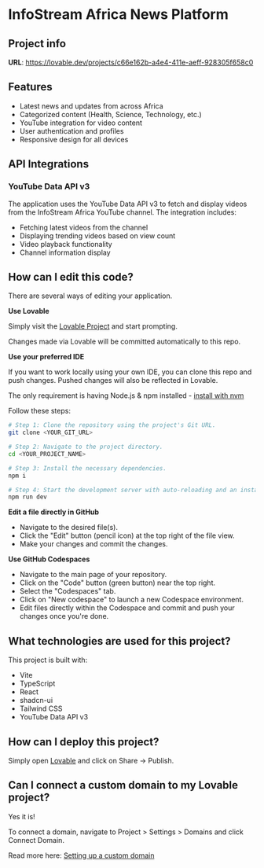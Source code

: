 
# InfoStream Africa News Platform

## Project info

**URL**: https://lovable.dev/projects/c66e162b-a4e4-411e-aeff-928305f658c0

## Features

- Latest news and updates from across Africa
- Categorized content (Health, Science, Technology, etc.)
- YouTube integration for video content
- User authentication and profiles
- Responsive design for all devices

## API Integrations

### YouTube Data API v3
The application uses the YouTube Data API v3 to fetch and display videos from the InfoStream Africa YouTube channel. The integration includes:

- Fetching latest videos from the channel
- Displaying trending videos based on view count
- Video playback functionality
- Channel information display

## How can I edit this code?

There are several ways of editing your application.

**Use Lovable**

Simply visit the [Lovable Project](https://lovable.dev/projects/c66e162b-a4e4-411e-aeff-928305f658c0) and start prompting.

Changes made via Lovable will be committed automatically to this repo.

**Use your preferred IDE**

If you want to work locally using your own IDE, you can clone this repo and push changes. Pushed changes will also be reflected in Lovable.

The only requirement is having Node.js & npm installed - [install with nvm](https://github.com/nvm-sh/nvm#installing-and-updating)

Follow these steps:

```sh
# Step 1: Clone the repository using the project's Git URL.
git clone <YOUR_GIT_URL>

# Step 2: Navigate to the project directory.
cd <YOUR_PROJECT_NAME>

# Step 3: Install the necessary dependencies.
npm i

# Step 4: Start the development server with auto-reloading and an instant preview.
npm run dev
```

**Edit a file directly in GitHub**

- Navigate to the desired file(s).
- Click the "Edit" button (pencil icon) at the top right of the file view.
- Make your changes and commit the changes.

**Use GitHub Codespaces**

- Navigate to the main page of your repository.
- Click on the "Code" button (green button) near the top right.
- Select the "Codespaces" tab.
- Click on "New codespace" to launch a new Codespace environment.
- Edit files directly within the Codespace and commit and push your changes once you're done.

## What technologies are used for this project?

This project is built with:

- Vite
- TypeScript
- React
- shadcn-ui
- Tailwind CSS
- YouTube Data API v3

## How can I deploy this project?

Simply open [Lovable](https://lovable.dev/projects/c66e162b-a4e4-411e-aeff-928305f658c0) and click on Share -> Publish.

## Can I connect a custom domain to my Lovable project?

Yes it is!

To connect a domain, navigate to Project > Settings > Domains and click Connect Domain.

Read more here: [Setting up a custom domain](https://docs.lovable.dev/tips-tricks/custom-domain#step-by-step-guide)
